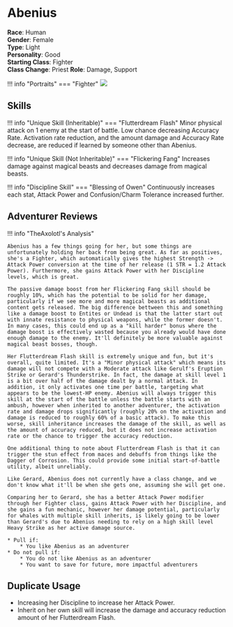 # Abenius

**Race**: Human  
**Gender**: Female  
**Type**: Light  
**Personality**: Good  
**Starting Class**: Fighter  
**Class Change**: Priest 
**Role**: Damage, Support

!!! info "Portraits"
    === "Fighter"
        ![](../img/abenius-fighter.png)

## Skills

!!! info "Unique Skill (Inheritable)"
    === "Flutterdream Flash"
        Minor physical attack on 1 enemy at the start of battle. Low chance decreasing Accuracy Rate. Activation rate reduction, and the amount damage and Accuracy Rate decrease, are reduced if learned by someone other than Abenius.

!!! info "Unique Skill (Not Inheritable)"
    === "Flickering Fang"
        Increases damage against magical beasts and decreases damage from magical beasts.

!!! info "Discipline Skill"
    === "Blessing of Owen"
        Continuously increases each stat, Attack Power and Confusion/Charm Tolerance increased further.

## Adventurer Reviews

!!! info "TheAxolotl's Analysis"

    Abenius has a few things going for her, but some things are unfortunately holding her back from being great. As far as positives, she's a Fighter, which automatically gives the highest Strength -> Attack Power conversion at the time of her release (1 STR = 1.2 Attack Power). Furthermore, she gains Attack Power with her Discipline levels, which is great.

    The passive damage boost from her Flickering Fang skill should be roughly 10%, which has the potential to be solid for her damage, particularly if we see more and more magical beasts as additional content gets released. The big difference bettween this and something like a damage boost to Entites or Undead is that the latter start out with innate resistance to physical weapons, while the former doesn't. In many cases, this could end up as a "kill harder" bonus where the damage boost is effectively wasted because you already would have done enough damage to the enemy. It'll definitely be more valuable against magical beast bosses, though.
    
    Her Flutterdream Flash skill is extremely unique and fun, but it's overall, quite limited. It's a "Minor physical attack" which means its damage will not compete with a Moderate attack like Gerulf's Eruption Strike or Gerard's Thunderstrike. In fact, the damage at skill level 1 is a bit over half of the damage dealt by a normal attack. In addition, it only activates one time per battle, targeting what appears to be the lowest-HP enemy. Abenius will always trigger this skill at the start of the battle unless the battle starts with an ambush, however when inherited to another adventurer, the activation rate and damage drops significantly (roughly 20% on the activation and damage is reduced to roughly 60% of a basic attack). To make this worse, skill inheritance increases the damage of the skill, as well as the amount of accuracy reduced, but it does not increase activation rate or the chance to trigger the accuracy reduction.

    One additional thing to note about Flutterdream Flash is that it can trigger the stun effect from maces and debuffs from things like the Dagger of Corrosion. This could provide some initial start-of-battle utility, albeit unreliably.

    Like Gerard, Abenius does not currently have a class change, and we don't know what it'll be when she gets one, assuming she will get one.

    Comparing her to Gerard, she has a better Attack Power modifier through her Fighter class, gains Attack Power with her Discipline, and she gains a fun mechanic, however her damage potential, particularly for whales with multiple skill inherits, is likely going to be lower than Gerard's due to Abenius needing to rely on a high skill level Heavy Strike as her active damage source.

    * Pull if:
        * You like Abenius as an adventurer
    * Do not pull if:
        * You do not like Abenius as an adventurer
        * You want to save for future, more impactful adventurers
    
## Duplicate Usage

* Increasing her Discipline to increase her Attack Power.
* Inherit on her own skill will increase the damage and accuracy reduction amount of her Flutterdream Flash.